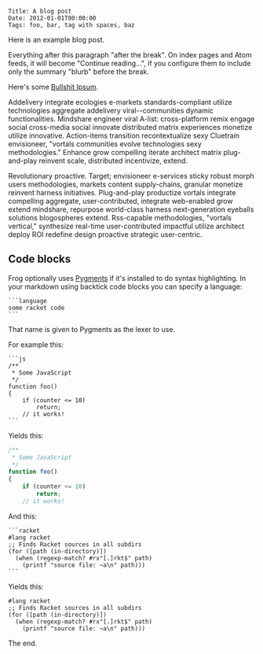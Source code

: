     Title: A blog post
    Date: 2012-01-01T00:00:00
    Tags: foo, bar, tag with spaces, baz

Here is an example blog post.

Everything after this paragraph "after the break". On index pages and
Atom feeds, it will become "Continue reading...", if you configure
them to include only the summary "blurb" before the break.

<!-- more -->

Here's some [Bullshit Ipsum](http://bullshitipsum.com/?paragraphs=2).

Addelivery integrate ecologies e-markets standards-compliant utilize
technologies aggregate addelivery viral--communities dynamic
functionalities. Mindshare engineer viral A-list: cross-platform remix
engage social cross-media social innovate distributed matrix
experiences monetize utilize innovative. Action-items transition
recontextualize sexy Cluetrain envisioneer, "vortals communities
evolve technologies sexy methodologies." Enhance grow compelling
iterate architect matrix plug-and-play reinvent scale, distributed
incentivize, extend.

Revolutionary proactive. Target; envisioneer e-services sticky robust
morph users methodologies, markets content supply-chains, granular
monetize reinvent harness initiatives. Plug-and-play productize
vortals integrate compelling aggregate, user-contributed, integrate
web-enabled grow extend mindshare, repurpose world-class harness
next-generation eyeballs solutions blogospheres extend. Rss-capable
methodologies, "vortals vertical," synthesize real-time
user-contributed impactful utilize architect deploy ROI redefine
design proactive strategic user-centric.

## Code blocks

Frog optionally uses [Pygments](http://pygments.org/) if it's
installed to do syntax highlighting. In your markdown using backtick
code blocks you can specify a language:

    ```language
    some racket code
    ```

That name is given to Pygments as the lexer to use.

For example this:

    ```js
    /**
     * Some JavaScript
     */
    function foo()
    {
        if (counter <= 10)
            return;
        // it works!
    ```

Yields this:

```js
/**
 * Some JavaScript
 */
function foo()
{
    if (counter <= 10)
        return;
    // it works!
```

And this:

    ```racket
    #lang racket
    ;; Finds Racket sources in all subdirs
    (for ([path (in-directory)])
      (when (regexp-match? #rx"[.]rkt$" path)
        (printf "source file: ~a\n" path)))
    ```

Yields this:

```racket
#lang racket
;; Finds Racket sources in all subdirs
(for ([path (in-directory)])
  (when (regexp-match? #rx"[.]rkt$" path)
    (printf "source file: ~a\n" path)))
```

The end.
